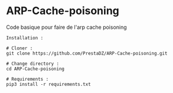 # ARP-Cache-poisoning

Code basique pour faire de l'arp cache poisoning 

``Installation :``
```
# Cloner :
git clone https://github.com/PrestaDZ/ARP-Cache-poisoning.git

# Change directory :
cd ARP-Cache-poisoning

# Requirements :
pip3 install -r requirements.txt
```
